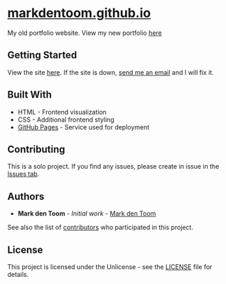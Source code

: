 # [markdentoom.github.io](https://markdentoom.github.io/)

My old portfolio website. View my new portfolio [here](http://markdentoom.com/)

## Getting Started

View the site [here](https://markdentoom.github.io/). If the site is down, [send me an email](mailto:markdentoom@hotmail.com?subject=[GitHub]%20markdentoom.github.io%20is%20down!) and I will fix it.

## Built With
* HTML - Frontend visualization
* CSS - Additional frontend styling
* [GitHub Pages](https://pages.github.com/) - Service used for deployment

## Contributing

This is a solo project. If you find any issues, please create in issue in the [Issues tab](https://github.com/MarkdenToom/markdentoom.github.io/issues).

## Authors

* **Mark den Toom** - *Initial work* - [Mark den Toom](https://github.com/markdentoom)

See also the list of [contributors](https://github.com/MarkdenToom/markdentoom.github.io/graphs/contributors) who participated in this project.

## License

This project is licensed under the Unlicense - see the [LICENSE](https://github.com/MarkdenToom/markdentoom.github.io/blob/master/LICENSE) file for details.
